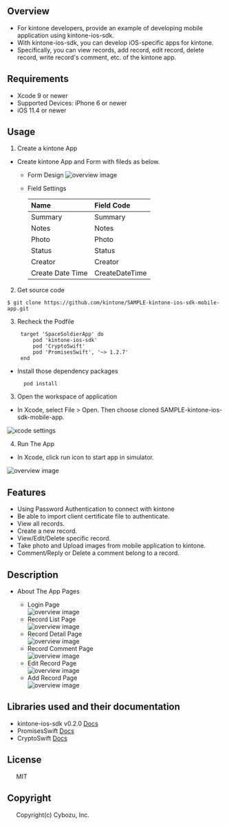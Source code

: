 ## Overview

* For kintone developers, provide an example of developing mobile application using kintone-ios-sdk.
* With kintone-ios-sdk, you can develop iOS-specific apps for kintone.
* Specifically, you can view records, add record, edit record, delete record, write record's comment, etc. of the kintone app.

## Requirements

* Xcode 9 or newer
* Supported Devices: iPhone 6 or newer
* iOS 11.4 or newer

## Usage

1. Create a kintone App

* Create kintone App and Form with fileds as below.
  
    * Form Design
     ![overview image](./Screenshots/FormSetting.PNG?raw=true)
    * Field Settings
    
        |Name|Field Code| 
        | :- | :- |
        | Summary| Summary| 
        | Notes| Notes| 
        | Photo| Photo| 
        | Status | Status| 
        | Creator | Creator| 
        | Create Date Time|CreateDateTime| 

2. Get source code

```bashshell
$ git clone https://github.com/kintone/SAMPLE-kintone-ios-sdk-mobile-app.git
```

3. Recheck the Podfile

        target 'SpaceSoldierApp' do
            pod 'kintone-ios-sdk'
            pod 'CryptoSwift'
            pod 'PromisesSwift', '~> 1.2.7'	
        end

* Install those dependency packages

        pod install

3. Open the workspace of application

* In Xcode, select File > Open. Then choose cloned SAMPLE-kintone-ios-sdk-mobile-app. 

![xcode settings](./Screenshots/XcodeSettings.png?raw=true)

4. Run The App

* In Xcode, click run icon to start app in simulator. 

![overview image](./Screenshots/XcodeView.png?raw=true)

## Features
 * Using Password Authentication to connect with kintone
 * Be able to import client certificate file to authenticate.
 * View all records.
 * Create a new record.
 * View/Edit/Delete specific record.
 * Take photo and Upload images from mobile application to kintone.
 * Comment/Reply or Delete a comment belong to a record.
 
## Description

* About The App Pages 

    * Login Page \
     ![overview image](./Screenshots/LoginView.png?raw=true)
    * Record List Page \
     ![overview image](./Screenshots/RecordList.png?raw=true)
    * Record Detail Page \
     ![overview image](./Screenshots/RecordDetail.png?raw=true)
    * Record Comment Page \
     ![overview image](./Screenshots/RecordComment.png?raw=true)
    * Edit Record Page \
     ![overview image](./Screenshots/RecordEdit.png?raw=true)
    * Add Record Page \
     ![overview image](./Screenshots/RecordAdd.png?raw=true)

## Libraries used and their documentation

* kintone-ios-sdk v0.2.0  [Docs](https://kintone.github.io/kintone-ios-sdk/)
* PromisesSwift [Docs](https://github.com/google/promises/blob/master/g3doc/index.md)
* CryptoSwift [Docs](https://cryptoswift.io/)

## License

&emsp;&ensp;MIT

## Copyright

&emsp;&ensp;Copyright(c) Cybozu, Inc.

